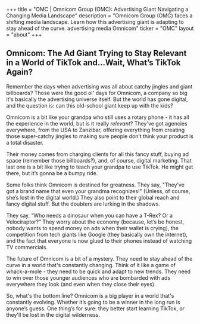 +++
title = "OMC |  Omnicom Group (OMC): Advertising Giant Navigating a Changing Media Landscape"
description = "Omnicom Group (OMC) faces a shifting media landscape. Learn how this advertising giant is adapting to stay ahead of the curve. advertising media Omnicom"
ticker = "OMC"
layout = "about"
+++

        


## Omnicom: The Ad Giant Trying to Stay Relevant in a World of TikTok and…Wait, What’s TikTok Again? 

Remember the days when advertising was all about catchy jingles and giant billboards? Those were the good ol' days for Omnicom, a company so big it's basically the advertising universe itself.  But the world has gone digital, and the question is:  can this old-school giant keep up with the kids?

Omnicom is a bit like your grandpa who still uses a rotary phone - it has all the experience in the world, but is it really *relevant*?  They've got agencies everywhere, from the USA to Zanzibar, offering everything from creating those super-catchy jingles to making sure people don’t think your product is a total disaster.

Their money comes from charging clients for all this fancy stuff, buying ad space (remember those billboards?), and, of course, digital marketing.  That last one is a bit like trying to teach your grandpa to use TikTok. He might get there, but it’s gonna be a bumpy ride.

Some folks think Omnicom is destined for greatness.  They say, "They’ve got a brand name that even your grandma recognizes!" (Unless, of course, she’s lost in the digital world.)  They also point to their global reach and fancy digital stuff.  But the doubters are lurking in the shadows.  

They say, “Who needs a dinosaur when you can have a T-Rex?  Or a Velociraptor?”  They worry about the economy (because, let’s be honest, nobody wants to spend money on ads when their wallet is crying), the competition from tech giants like Google (they basically own the internet), and the fact that everyone is now glued to their phones instead of watching TV commercials.  

The future of Omnicom is a bit of a mystery.  They need to stay ahead of the curve in a world that's constantly changing.  Think of it like a game of whack-a-mole - they need to be quick and adapt to new trends. They need to win over those younger audiences who are bombarded with ads everywhere they look (and even when they close their eyes).

So, what's the bottom line?  Omnicom is a big player in a world that's constantly evolving.  Whether it’s going to be a winner in the long run is anyone’s guess.  One thing’s for sure: they better start learning TikTok, or they'll be lost in the digital wilderness.  

        